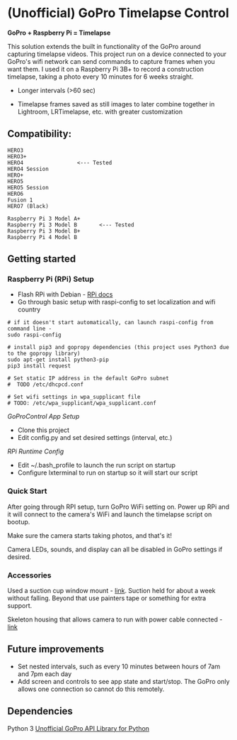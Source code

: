 # (Unofficial) GoPro Timelapse Control

**GoPro + Raspberry Pi = Timelapse**

This solution extends the built in functionality of the GoPro around capturing timelapse videos. This project run on a device connected to your GoPro's wifi network can send commands to capture frames when you want them.  I used it on a Raspberry Pi 3B+ to record a construction timelapse, taking a photo every 10 minutes for 6 weeks straight. 

* Longer intervals (>60 sec)

* Timelapse frames saved as still images to later combine together in Lightroom, LRTimelapse, etc. with greater customization


## Compatibility:
    HERO3
    HERO3+
    HERO4                 <--- Tested
    HERO4 Session
    HERO+
    HERO5 
    HERO5 Session
    HERO6
    Fusion 1
    HERO7 (Black)
    
    Raspberry Pi 3 Model A+
    Raspberry Pi 3 Model B       <--- Tested
    Raspberry Pi 3 Model B+   
    Raspberry Pi 4 Model B


## Getting started

### Raspberry Pi (RPi) Setup
 
* Flash RPi with Debian - [RPi docs](https://www.raspberrypi.org/documentation/installation/installing-images/) 
* Go through basic setup with raspi-config to set localization and wifi country
```pythonstub
# if it doesn't start automatically, can launch raspi-config from command line -
sudo raspi-config

# install pip3 and gopropy dependencies (this project uses Python3 due to the gopropy library)
sudo apt-get install python3-pip
pip3 install request

# Set static IP address in the default GoPro subnet 
#  TODO /etc/dhcpcd.conf

# Set wifi settings in wpa_supplicant file
# TODO: /etc/wpa_supplicant/wpa_supplicant.conf
```

_GoProControl App Setup_

* Clone this project 
* Edit config.py and set desired settings (interval, etc.)

_RPi Runtime Config_

* Edit ~/.bash_profile to launch the run script on startup
* Configure lxterminal to run on startup so it will start our script


### Quick Start

After going through RPI setup, turn GoPro WiFi setting on. Power up RPi and it will connect to the camera's WiFi and launch the timelapse script on bootup. 

Make sure the camera starts taking photos, and that's it!

Camera LEDs, sounds, and display can all be disabled in GoPro settings if desired.


### Accessories
Used a suction cup window mount - [link](https://www.amazon.com/gp/product/B01EF3Q8SU/ref=ppx_od_dt_b_asin_title_s00?ie=UTF8&psc=1). Suction held for about a week without falling.  Beyond that use painters tape or something for extra support.

Skeleton housing that allows camera to run with power cable connected - [link](https://www.amazon.com/gp/product/B00GLJBYRC/ref=ppx_od_dt_b_asin_title_s01?ie=UTF8&psc=1)


## Future improvements
 
* Set nested intervals, such as every 10 minutes between hours of 7am and 7pm each day
* Add screen and controls to see app state and start/stop.  The GoPro only allows one connection so cannot do this remotely.
 
## Dependencies
 
Python 3
[Unofficial GoPro API Library for Python](https://github.com/KonradIT/gopro-py-api)
 

 
 